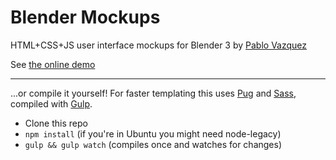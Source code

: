 # Blender Mockups
HTML+CSS+JS user interface mockups for Blender 3 by [Pablo Vazquez](https://www.pablovazquez.art)


See [the online demo](https://pablovazquez.art/ui/)

---

...or compile it yourself! For faster templating this uses [Pug](https://pugjs.org) and [Sass](http://sass-lang.com/), compiled with [Gulp](http://gulpjs.com/).

* Clone this repo
* ```npm install``` (if you're in Ubuntu you might need node-legacy)
* ```gulp && gulp watch``` (compiles once and watches for changes)
